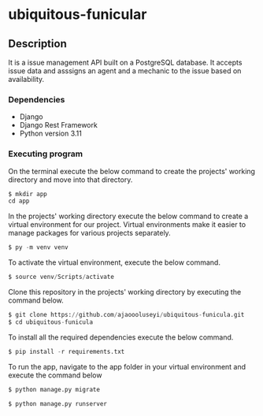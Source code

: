 # ubiquitous-funicular

## Description
It is a issue management API built on a PostgreSQL database. It accepts issue data and asssigns an agent and a mechanic 
to the issue based on availability. 

### Dependencies

* Django
* Django Rest Framework
* Python version 3.11 


### Executing program

On the terminal execute the below command to create the projects' working directory and move into that directory.

 
```python
$ mkdir app
cd app
```

In the projects' working directory execute the below command to create a virtual environment for our project. Virtual environments make it easier to manage packages for various projects separately.

 
```python
$ py -m venv venv
```

To activate the virtual environment, execute the below command.

```python
$ source venv/Scripts/activate
```
Clone this repository in the projects' working directory by executing the command below.

```python
$ git clone https://github.com/ajaoooluseyi/ubiquitous-funicula.git
$ cd ubiquitous-funicula

```

To install all the required dependencies execute the below command.

```python
$ pip install -r requirements.txt
```

To run the app, navigate to the app folder in your virtual environment and execute the command below
```python
$ python manage.py migrate

$ python manage.py runserver
```

